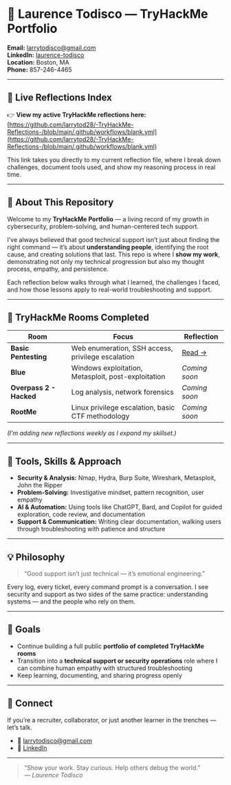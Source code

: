 # 🧠 Laurence Todisco — TryHackMe Portfolio

**Email:** [larrytodisco@gmail.com](mailto:larrytodisco@gmail.com)  
**LinkedIn:** [laurence-todisco](https://www.linkedin.com/in/laurence-todisco-82546b36b)  
**Location:** Boston, MA  
**Phone:** 857-246-4465  

---

## 🔗 Live Reflections Index

👉 **View my active TryHackMe reflections here:**  
[https://github.com/larrytod28/-TryHackMe-Reflections-/blob/main/.github/workflows/blank.yml](https://github.com/larrytod28/-TryHackMe-Reflections-/blob/main/.github/workflows/blank.yml)

This link takes you directly to my current reflection file, where I break down challenges, document tools used, and show my reasoning process in real time.

---

## 👋 About This Repository

Welcome to my **TryHackMe Portfolio** — a living record of my growth in cybersecurity, problem-solving, and human-centered tech support.

I’ve always believed that good technical support isn’t just about finding the right command — it’s about **understanding people**, identifying the root cause, and creating solutions that last. This repo is where I **show my work**, demonstrating not only my technical progression but also my thought process, empathy, and persistence.

Each reflection below walks through what I learned, the challenges I faced, and how those lessons apply to real-world troubleshooting and support.

---

## 🧩 TryHackMe Rooms Completed

| Room | Focus | Reflection |
|------|--------|-------------|
| **Basic Pentesting** | Web enumeration, SSH access, privilege escalation | [Read →](TryHackMe-Reflections/basic-pentesting-reflection.md) |
| **Blue** | Windows exploitation, Metasploit, post-exploitation | *Coming soon* |
| **Overpass 2 - Hacked** | Log analysis, network forensics | *Coming soon* |
| **RootMe** | Linux privilege escalation, basic CTF methodology | *Coming soon* |

*(I’m adding new reflections weekly as I expand my skillset.)*

---

## 🧰 Tools, Skills & Approach

- **Security & Analysis:** Nmap, Hydra, Burp Suite, Wireshark, Metasploit, John the Ripper  
- **Problem-Solving:** Investigative mindset, pattern recognition, user empathy  
- **AI & Automation:** Using tools like ChatGPT, Bard, and Copilot for guided exploration, code review, and documentation  
- **Support & Communication:** Writing clear documentation, walking users through troubleshooting with patience and structure  

---

## 💡 Philosophy

> “Good support isn’t just technical — it’s emotional engineering.”

Every log, every ticket, every command prompt is a conversation. I see security and support as two sides of the same practice: understanding systems — and the people who rely on them.

---

## 🧭 Goals

- Continue building a full public **portfolio of completed TryHackMe rooms**  
- Transition into a **technical support or security operations** role where I can combine human empathy with structured troubleshooting  
- Keep learning, documenting, and sharing progress openly

---

## 🤝 Connect

If you’re a recruiter, collaborator, or just another learner in the trenches — let’s talk.  
- 📧 [larrytodisco@gmail.com](mailto:larrytodisco@gmail.com)  
- 💼 [LinkedIn](https://www.linkedin.com/in/laurence-todisco-82546b36b)

---

> “Show your work. Stay curious. Help others debug the world.”  
> — *Laurence Todisco*

